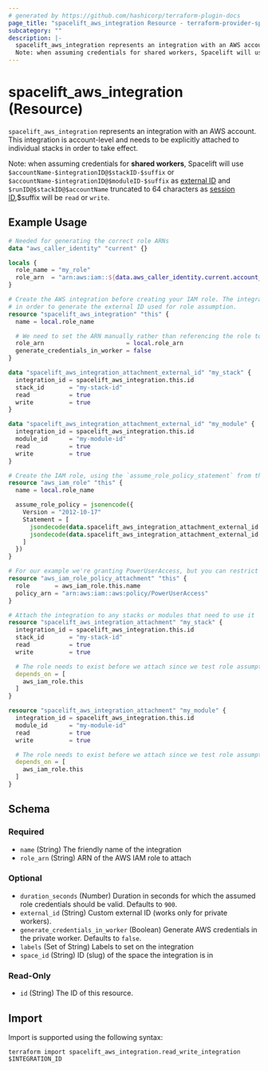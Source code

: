 ```yaml
---
# generated by https://github.com/hashicorp/terraform-plugin-docs
page_title: "spacelift_aws_integration Resource - terraform-provider-spacelift"
subcategory: ""
description: |-
  spacelift_aws_integration represents an integration with an AWS account. This integration is account-level and needs to be explicitly attached to individual stacks in order to take effect.
  Note: when assuming credentials for shared workers, Spacelift will use $accountName-$integrationID@$stackID-$suffix or $accountName-$integrationID@$moduleID-$suffix as external ID https://docs.aws.amazon.com/IAM/latest/UserGuide/id_roles_create_for-user_externalid.html and $runID@$stackID@$accountName truncated to 64 characters as session ID https://docs.aws.amazon.com/STS/latest/APIReference/API_AssumeRole,$suffix will be read or write.
---
```


# spacelift_aws_integration (Resource)

`spacelift_aws_integration` represents an integration with an AWS account. This integration is account-level and needs to be explicitly attached to individual stacks in order to take effect.

Note: when assuming credentials for **shared workers**, Spacelift will use `$accountName-$integrationID@$stackID-$suffix` or `$accountName-$integrationID@$moduleID-$suffix` as [external ID](https://docs.aws.amazon.com/IAM/latest/UserGuide/id_roles_create_for-user_externalid.html) and `$runID@$stackID@$accountName` truncated to 64 characters as [session ID](https://docs.aws.amazon.com/STS/latest/APIReference/API_AssumeRole),$suffix will be `read` or `write`.

## Example Usage

```terraform
# Needed for generating the correct role ARNs
data "aws_caller_identity" "current" {}

locals {
  role_name = "my_role"
  role_arn  = "arn:aws:iam::${data.aws_caller_identity.current.account_id}:role/${local.role_name}"
}

# Create the AWS integration before creating your IAM role. The integration needs to exist
# in order to generate the external ID used for role assumption.
resource "spacelift_aws_integration" "this" {
  name = local.role_name

  # We need to set the ARN manually rather than referencing the role to avoid a circular dependency
  role_arn                       = local.role_arn
  generate_credentials_in_worker = false
}

data "spacelift_aws_integration_attachment_external_id" "my_stack" {
  integration_id = spacelift_aws_integration.this.id
  stack_id       = "my-stack-id"
  read           = true
  write          = true
}

data "spacelift_aws_integration_attachment_external_id" "my_module" {
  integration_id = spacelift_aws_integration.this.id
  module_id      = "my-module-id"
  read           = true
  write          = true
}

# Create the IAM role, using the `assume_role_policy_statement` from the data source.
resource "aws_iam_role" "this" {
  name = local.role_name

  assume_role_policy = jsonencode({
    Version = "2012-10-17"
    Statement = [
      jsondecode(data.spacelift_aws_integration_attachment_external_id.my_stack.assume_role_policy_statement),
      jsondecode(data.spacelift_aws_integration_attachment_external_id.my_module.assume_role_policy_statement),
    ]
  })
}

# For our example we're granting PowerUserAccess, but you can restrict this to whatever you need.
resource "aws_iam_role_policy_attachment" "this" {
  role       = aws_iam_role.this.name
  policy_arn = "arn:aws:iam::aws:policy/PowerUserAccess"
}

# Attach the integration to any stacks or modules that need to use it
resource "spacelift_aws_integration_attachment" "my_stack" {
  integration_id = spacelift_aws_integration.this.id
  stack_id       = "my-stack-id"
  read           = true
  write          = true

  # The role needs to exist before we attach since we test role assumption during attachment.
  depends_on = [
    aws_iam_role.this
  ]
}

resource "spacelift_aws_integration_attachment" "my_module" {
  integration_id = spacelift_aws_integration.this.id
  module_id      = "my-module-id"
  read           = true
  write          = true

  # The role needs to exist before we attach since we test role assumption during attachment.
  depends_on = [
    aws_iam_role.this
  ]
}
```

<!-- schema generated by tfplugindocs -->
## Schema

### Required

- `name` (String) The friendly name of the integration
- `role_arn` (String) ARN of the AWS IAM role to attach

### Optional

- `duration_seconds` (Number) Duration in seconds for which the assumed role credentials should be valid. Defaults to `900`.
- `external_id` (String) Custom external ID (works only for private workers).
- `generate_credentials_in_worker` (Boolean) Generate AWS credentials in the private worker. Defaults to `false`.
- `labels` (Set of String) Labels to set on the integration
- `space_id` (String) ID (slug) of the space the integration is in

### Read-Only

- `id` (String) The ID of this resource.

## Import

Import is supported using the following syntax:

```shell
terraform import spacelift_aws_integration.read_write_integration $INTEGRATION_ID
```
